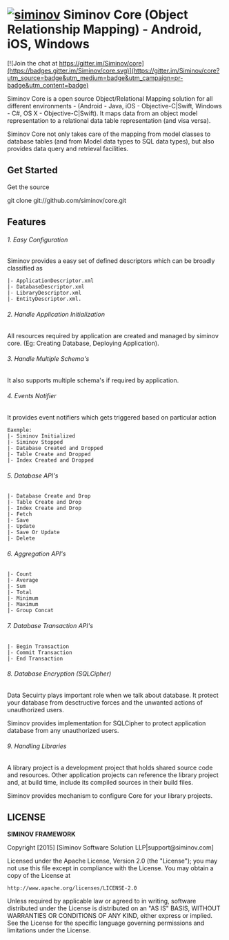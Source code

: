 [![siminov](https://github.com/Siminov/core/blob/master/Docs/assets.ios/logo.png)](https://siminov.com) Siminov Core (Object Relationship Mapping) - Android, iOS, Windows
===================================================

[![Join the chat at https://gitter.im/Siminov/core](https://badges.gitter.im/Siminov/core.svg)](https://gitter.im/Siminov/core?utm_source=badge&utm_medium=badge&utm_campaign=pr-badge&utm_content=badge)

Siminov Core is a open source Object/Relational Mapping solution for all different environments - (Android - Java, iOS - Objective-C|Swift, Windows - C#, OS X - Objective-C|Swift). It maps data from an object model representation to a relational data table representation (and visa versa).

Siminov Core not only takes care of the mapping from model classes to database tables (and from Model data types to SQL data types), but also provides data query and retrieval facilities.

Get Started
-----------
Get the source

  git clone git://github.com/siminov/core.git
  
	
Features
--------

###### 1. Easy Configuration
Siminov provides a easy set of defined descriptors which can be broadly classified as 
	
	|- ApplicationDescriptor.xml 
	|- DatabaseDescriptor.xml
	|- LibraryDescriptor.xml
	|- EntityDescriptor.xml.

###### 2. Handle Application Initialization
All resources required by application are created and managed by siminov core. (Eg: Creating Database, Deploying Application).

###### 3. Handle Multiple Schema's
It also supports multiple schema's if required by application.

###### 4. Events Notifier
It provides event notifiers which gets triggered based on particular action

	Eaxmple: 
	|- Siminov Initialized
	|- Siminov Stopped
	|- Database Created and Dropped
	|- Table Create and Dropped
	|- Index Created and Dropped
	
###### 5. Database API's

	|- Database Create and Drop
	|- Table Create and Drop
	|- Index Create and Drop
	|- Fetch
	|- Save
	|- Update
	|- Save Or Update
	|- Delete
	
###### 6. Aggregation API's
	
	|- Count
	|- Average
	|- Sum
	|- Total
	|- Minimum
	|- Maximum
	|- Group Concat
	
###### 7. Database Transaction API's

	|- Begin Transaction
	|- Commit Transaction
	|- End Transaction
	
	

###### 8. Database Encryption (SQLCipher)
Data Secuirty plays important role when we talk about database. It protect your database from desctructive forces and the unwanted actions of unauthorized users.

Siminov provides implementation for SQLCipher to protect application database from any unauthorized users.


###### 9. Handling Libraries
A library project is a development project that holds shared source code and resources. Other application projects can reference the library project and, at build time, include its compiled sources in their build files.

Siminov provides mechanism to configure Core for your library projects.


LICENSE
-------

 
<b> SIMINOV FRAMEWORK </b>
 <p>
 Copyright [2015] [Siminov Software Solution LLP|support@siminov.com]
 
 Licensed under the Apache License, Version 2.0 (the "License");
 you may not use this file except in compliance with the License.
 You may obtain a copy of the License at
 
    http://www.apache.org/licenses/LICENSE-2.0
 
 Unless required by applicable law or agreed to in writing, software
 distributed under the License is distributed on an "AS IS" BASIS,
 WITHOUT WARRANTIES OR CONDITIONS OF ANY KIND, either express or implied.
 See the License for the specific language governing permissions and
 limitations under the License.

